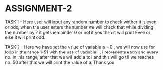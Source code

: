# ASSIGNMENT-2
TASK 1 - 
Here user will input any random number to check whther it is even or odd,
when the user enters the number we will check that while dividing the number by 2 it gets remainder 0 or not 
if yes then it will print Even or else it will print odd.

TASK 2 -
Here we have set the value of variable a = 0 , we will now use for loop in the range 1-51 with the use of variable i , i represents
each and every no. in this range, after that we will add a to i and this will go till we reaches no. 50 after that we will print the value of a.
Thank you
